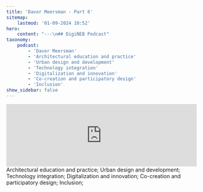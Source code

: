 ```yaml
---
title: 'Davor Meersman - Part 6'
sitemap:
    lastmod: '01-09-2024 10:52'
hero:
    content: "---\n## DigiNEB Podcast"
taxonomy:
    podcast:
        - 'Davor Meersman'
        - 'Architectural education and practice'
        - 'Urban design and development'
        - 'Technology integration'
        - 'Digitalization and innovation'
        - 'Co-creation and participatory design'
        - 'Inclusion'
show_sidebar: false
---
```


<iframe width="100%" height="166" scrolling="no" frameborder="no" allow="autoplay" src="https://w.soundcloud.com/player/?url=https%3A//api.soundcloud.com/tracks/1908164510&color=%234b4815&auto_play=false&hide_related=false&show_comments=true&show_user=true&show_reposts=false&show_teaser=false"></iframe>
Architectural education and practice;
Urban design and development;
Technology integration;
Digitalization and innovation;
Co-creation and participatory design;
Inclusion;
